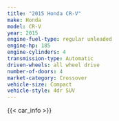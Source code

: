 ```yaml
---
title: "2015 Honda CR-V"
make: Honda
model: CR-V
year: 2015
engine-fuel-type: regular unleaded
engine-hp: 185
engine-cylinders: 4
transmission-type: Automatic
driven-wheels: all wheel drive
number-of-doors: 4
market-category: Crossover
vehicle-size: Compact
vehicle-style: 4dr SUV
---
```


{{< car_info >}}

